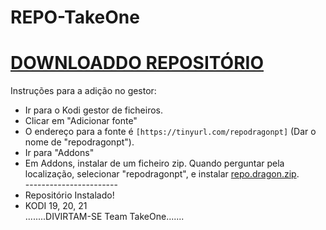 # REPO-TakeOne
# <a href="store.repo.TakeOne.zip">DOWNLOADDO REPOSITÓRIO</a>

Instruções para a adição no gestor:


<p align="left">
  <ul>
    <li>Ir para o Kodi gestor de ficheiros.</li>
    <li>Clicar em "Adicionar fonte"</li>
    <li>O endereço para a fonte é <code>[https://tinyurl.com/repodragonpt]</code> (Dar o nome de "repodragonpt").</li>
    <li>Ir para "Addons"</li>
    <li>Em Addons, instalar de um ficheiro zip. Quando perguntar pela localização, selecionar "repodragonpt", e instalar <a href="repo.dragon.zip">repo.dragon.zip</a>.</li>
    -----------------------
    <li>Repositório Instalado!</li>
    <li>KODI 19, 20, 21</li>
                     ........DIVIRTAM-SE Team TakeOne.......
</ul>
